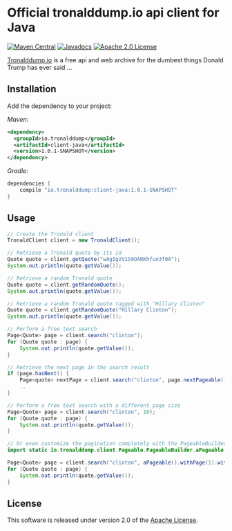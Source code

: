 # Official tronalddump.io api client for Java

[![Maven Central](https://maven-badges.herokuapp.com/maven-central/io.tronalddump/client-java/badge.svg)](https://maven-badges.herokuapp.com/maven-central/io.tronalddump/client-java)
[![Javadocs](http://www.javadoc.io/badge/io.tronalddump/client-java.svg?color=brightgreen)](http://www.javadoc.io/doc/io.tronalddump/client-java)
[![Apache 2.0 License](https://img.shields.io/:license-apache-blue.svg)](http://www.apache.org/licenses/LICENSE-2.0)

[Tronalddump.io][] is a free api and web archive for the dumbest things Donald Trump has ever said ...

## Installation

Add the dependency to your project:

_Maven_:

```xml
<dependency>
  <groupId>io.tronalddump</groupId>
  <artifactId>client-java</artifactId>
  <version>1.0.1-SNAPSHOT</version>
</dependency>
```

_Gradle_:

```groovy
dependencies {
    compile "io.tronalddump:client-java:1.0.1-SNAPSHOT"
}
```

## Usage

```java
// Create the Tronald client
TronaldClient client = new TronaldClient();

// Retrieve a Tronald quote by its id
Quote quote = client.getQuote("wAgIgzV1S9OARKhfun3f0A");
System.out.println(quote.getValue());

// Retrieve a random Tronald quote
Quote quote = client.getRandomQuote();
System.out.println(quote.getValue());

// Retrieve a random Tronald quote tagged with "Hillary Clinton"
Quote quote = client.getRandomQuote("Hillary Clinton");
System.out.println(quote.getValue());

// Perform a free text search
Page<Quote> page = client.search("clinton");
for (Quote quote : page) {
    System.out.println(quote.getValue());
}

// Retrieve the next page in the search result 
if (page.hasNext() {
    Page<quote> nextPage = client.search("clinton", page.nextPageable());
    ..
}

// Perform a free text search with a different page size
Page<Quote> page = client.search("clinton", 10);
for (Quote quote : page) {
    System.out.println(quote.getValue());
}

// Or even customize the pagination completely with the PageableBuilder
import static io.tronalddump.client.Pageable.PageableBuilder.aPageable;

Page<Quote> page = client.search("clinton", aPageable().withPage(1).withSize(5).build());
for (Quote quote : page) {
    System.out.println(quote.getValue());
}
```

## License

This software is released under version 2.0 of the [Apache License][].


[Apache License]: http://www.apache.org/licenses/LICENSE-2.0
[Tronalddump.io]: https://www.tronalddump.io
